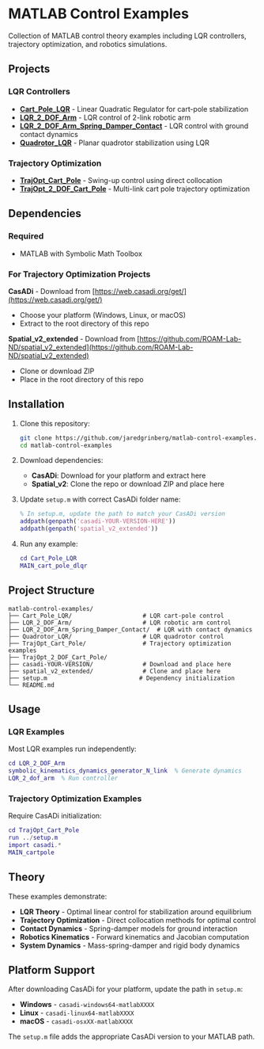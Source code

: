 # MATLAB Control Examples

Collection of MATLAB control theory examples including LQR controllers, trajectory optimization, and robotics simulations.

## Projects

### LQR Controllers
- **[Cart_Pole_LQR](Cart_Pole_LQR/)** - Linear Quadratic Regulator for cart-pole stabilization
- **[LQR_2_DOF_Arm](LQR_2_DOF_Arm/)** - LQR control of 2-link robotic arm
- **[LQR_2_DOF_Arm_Spring_Damper_Contact](LQR_2_DOF_Arm_Spring_Damper_Contact/)** - LQR control with ground contact dynamics
- **[Quadrotor_LQR](Quadrotor_LQR/)** - Planar quadrotor stabilization using LQR

### Trajectory Optimization
- **[TrajOpt_Cart_Pole](TrajOpt_Cart_Pole/)** - Swing-up control using direct collocation
- **[TrajOpt_2_DOF_Cart_Pole](TrajOpt_2_DOF_Cart_Pole/)** - Multi-link cart pole trajectory optimization

## Dependencies

### Required
- MATLAB with Symbolic Math Toolbox

### For Trajectory Optimization Projects
**CasADi** - Download from [https://web.casadi.org/get/](https://web.casadi.org/get/)
- Choose your platform (Windows, Linux, or macOS)
- Extract to the root directory of this repo

**Spatial_v2_extended** - Download from [https://github.com/ROAM-Lab-ND/spatial_v2_extended](https://github.com/ROAM-Lab-ND/spatial_v2_extended)
- Clone or download ZIP
- Place in the root directory of this repo

## Installation

1. Clone this repository:
   ```bash
   git clone https://github.com/jaredgrinberg/matlab-control-examples.git
   cd matlab-control-examples
   ```

2. Download dependencies:
   - **CasADi**: Download for your platform and extract here
   - **Spatial_v2**: Clone the repo or download ZIP and place here

3. Update `setup.m` with correct CasADi folder name:
   ```matlab
   % In setup.m, update the path to match your CasADi version
   addpath(genpath('casadi-YOUR-VERSION-HERE'))
   addpath(genpath('spatial_v2_extended'))
   ```

4. Run any example:
   ```matlab
   cd Cart_Pole_LQR
   MAIN_cart_pole_dlqr
   ```

## Project Structure

```
matlab-control-examples/
├── Cart_Pole_LQR/                    # LQR cart-pole control
├── LQR_2_DOF_Arm/                    # LQR robotic arm control
├── LQR_2_DOF_Arm_Spring_Damper_Contact/  # LQR with contact dynamics
├── Quadrotor_LQR/                    # LQR quadrotor control
├── TrajOpt_Cart_Pole/                # Trajectory optimization examples
├── TrajOpt_2_DOF_Cart_Pole/          
├── casadi-YOUR-VERSION/              # Download and place here
├── spatial_v2_extended/              # Clone and place here
├── setup.m                          # Dependency initialization
└── README.md
```

## Usage

### LQR Examples
Most LQR examples run independently:
```matlab
cd LQR_2_DOF_Arm
symbolic_kinematics_dynamics_generator_N_link  % Generate dynamics
LQR_2_dof_arm  % Run controller
```

### Trajectory Optimization Examples
Require CasADi initialization:
```matlab
cd TrajOpt_Cart_Pole
run ../setup.m
import casadi.*
MAIN_cartpole
```

## Theory

These examples demonstrate:
- **LQR Theory** - Optimal linear control for stabilization around equilibrium
- **Trajectory Optimization** - Direct collocation methods for optimal control
- **Contact Dynamics** - Spring-damper models for ground interaction
- **Robotics Kinematics** - Forward kinematics and Jacobian computation
- **System Dynamics** - Mass-spring-damper and rigid body dynamics

## Platform Support

After downloading CasADi for your platform, update the path in `setup.m`:
- **Windows** - `casadi-windows64-matlabXXXX`
- **Linux** - `casadi-linux64-matlabXXXX` 
- **macOS** - `casadi-osxXX-matlabXXXX`

The `setup.m` file adds the appropriate CasADi version to your MATLAB path.
